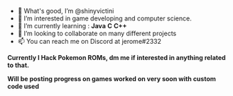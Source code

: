 - 👋 What's good, I’m @shinyvictini
- 👀 I’m interested in game developing and computer science.
- 🌱 I’m currently learning :
**Java**
**C**
**C++**
- 💞️ I’m looking to collaborate on many different projects
- 📫 You can reach me on Discord at jerome#2332

**Currently I Hack Pokemon ROMs, dm me if interested in anything related to that.**

**Will be posting progress on games worked on very soon with custom code used**

<!---
jerr69/jerr69 is a ✨ special ✨ repository because its `README.md` (this file) appears on your GitHub profile.
You can click the Preview link to take a look at your changes.
--->
